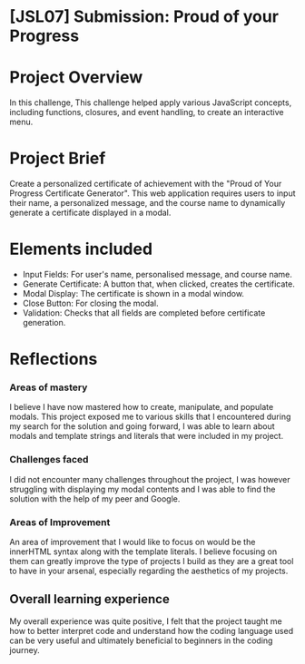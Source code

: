 # [JSL07] Submission: Proud of your Progress

# Project Overview  
In this challenge, This challenge helped apply various JavaScript concepts, including functions, closures, and event handling, to create an interactive menu.

# Project Brief
Create a personalized certificate of achievement with the "Proud of Your Progress Certificate Generator". This web application requires users to input their name, a personalized message, and the course name to dynamically generate a certificate displayed in a modal.

# Elements included 
- Input Fields: For user's name, personalised message, and course name.
- Generate Certificate: A button that, when clicked, creates the certificate.
- Modal Display: The certificate is shown in a modal window.
- Close Button: For closing the modal.
- Validation: Checks that all fields are completed before certificate generation.

# Reflections 

### Areas of mastery 
I believe I have now mastered how to create, manipulate, and populate modals. This project exposed me to various skills that I encountered during my search for the solution and going forward, I was able to learn about modals and template strings and literals that were included in my project.  

### Challenges faced 
I did not encounter many challenges throughout the project, I was however struggling with displaying my modal contents and I was able to find the solution with the help of my peer and Google.  

### Areas of Improvement 
An area of improvement that I would like to focus on would be the innerHTML syntax along with the template literals. I believe focusing on them can greatly improve the type of projects I build as they are a great tool to have in your arsenal, especially regarding the aesthetics of my projects.  

## Overall learning experience
My overall experience was quite positive, I felt that the project taught me how to better interpret code and understand how the coding language used can be very useful and ultimately beneficial to beginners in the coding journey.   